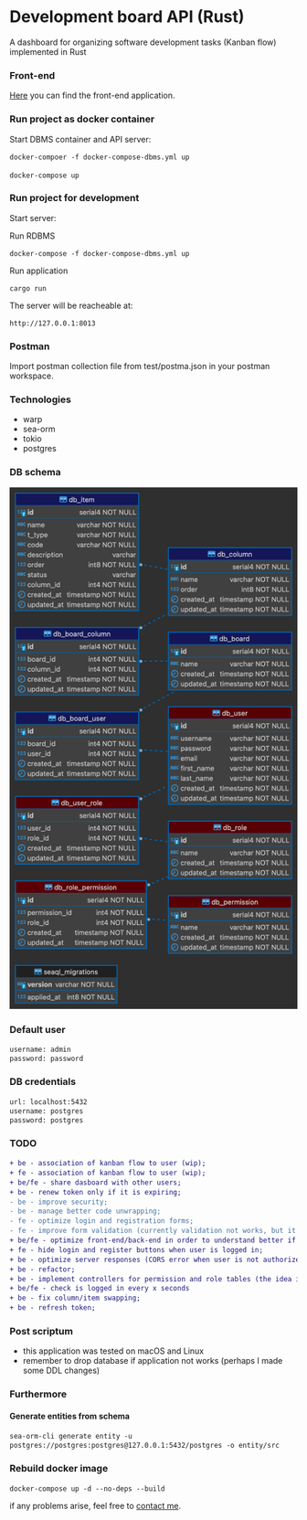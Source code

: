 # Development board API (Rust)

A dashboard for organizing software development tasks (Kanban flow) implemented in Rust

### Front-end

[Here](https://github.com/goto-eof/dev_board_react) you can find the front-end application.

### Run project as docker container 

Start DBMS container and API server:

```
docker-compoer -f docker-compose-dbms.yml up

docker-compose up
```
### Run project for development

Start server:

Run RDBMS
```
docker-compose -f docker-compose-dbms.yml up
```

Run application
```
cargo run
```

The server will be reacheable at:

```
http://127.0.0.1:8013
```

### Postman

Import postman collection file from test/postma.json in your postman workspace.

### Technologies

- warp
- sea-orm
- tokio
- postgres

### DB schema

![db schema](db-schema1.png)

### Default user

```
username: admin
password: password
```

### DB credentials
```
url: localhost:5432
username: postgres
password: postgres
```

### TODO

```diff
+ be - association of kanban flow to user (wip);
+ fe - association of kanban flow to user (wip);
+ be/fe - share dasboard with other users;
+ be - renew token only if it is expiring;
- be - improve security;
- be - manage better code unwrapping;
- fe - optimize login and registration forms;
- fe - improve form validation (currently validation not works, but it worked)
+ be/fe - optimize front-end/back-end in order to understand better if it is a server down issue or the user is not logged in (show a toast for example). Improve json response on the backend side (uniform responses);
+ fe - hide login and register buttons when user is logged in;
+ be - optimize server responses (CORS error when user is not authorized);
+ be - refactor;
+ be - implement controllers for permission and role tables (the idea is to have a control panel where it is possible to assign roles and permissions to users);
+ be/fe - check is logged in every x seconds
+ be - fix column/item swapping;
+ be - refresh token;
```

### Post scriptum

- this application was tested on macOS and Linux
- remember to drop database if application not works (perhaps I made some DDL changes)

### Furthermore

#### Generate entities from schema

```
sea-orm-cli generate entity -u postgres://postgres:postgres@127.0.0.1:5432/postgres -o entity/src
```

### Rebuild docker image

```
docker-compose up -d --no-deps --build
```

if any problems arise, feel free to [contact me](https://andre-i.dev/#contactme).
